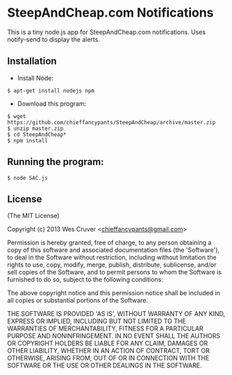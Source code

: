 
# SteepAndCheap.com Notifications

This is a tiny node.js app for SteepAndCheap.com notifications.  Uses notify-send to display the alerts.


## Installation

- Install Node:

```
$ apt-get install nodejs npm
```

- Download this program:

```
$ wget https://github.com/chieffancypants/SteepAndCheap/archive/master.zip
$ unzip master.zip
$ cd SteepAndCheap*
$ npm install
```

## Running the program:

```
$ node SAC.js
```

## License 

(The MIT License)

Copyright (c) 2013 Wes Cruver &lt;chieffancypants@gmail.com&gt;

Permission is hereby granted, free of charge, to any person obtaining
a copy of this software and associated documentation files (the
'Software'), to deal in the Software without restriction, including
without limitation the rights to use, copy, modify, merge, publish,
distribute, sublicense, and/or sell copies of the Software, and to
permit persons to whom the Software is furnished to do so, subject to
the following conditions:

The above copyright notice and this permission notice shall be
included in all copies or substantial portions of the Software.

THE SOFTWARE IS PROVIDED 'AS IS', WITHOUT WARRANTY OF ANY KIND,
EXPRESS OR IMPLIED, INCLUDING BUT NOT LIMITED TO THE WARRANTIES OF
MERCHANTABILITY, FITNESS FOR A PARTICULAR PURPOSE AND NONINFRINGEMENT.
IN NO EVENT SHALL THE AUTHORS OR COPYRIGHT HOLDERS BE LIABLE FOR ANY
CLAIM, DAMAGES OR OTHER LIABILITY, WHETHER IN AN ACTION OF CONTRACT,
TORT OR OTHERWISE, ARISING FROM, OUT OF OR IN CONNECTION WITH THE
SOFTWARE OR THE USE OR OTHER DEALINGS IN THE SOFTWARE.